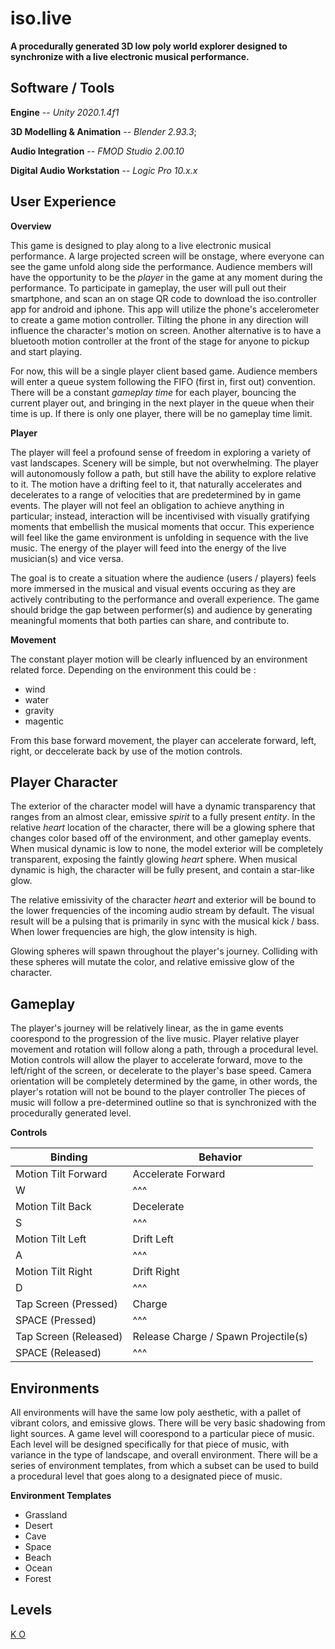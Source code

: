 # iso.live

**A procedurally generated 3D low poly world explorer designed to synchronize with a live electronic musical performance.**
&nbsp;
## Software / Tools

**Engine** -- *Unity 2020.1.4f1*

**3D Modelling & Animation** -- *Blender 2.93.3*;

**Audio Integration** -- *FMOD Studio 2.00.10*

**Digital Audio Workstation** -- *Logic Pro 10.x.x*
&nbsp;
## User Experience

**Overview**

This game is designed to play along to a live electronic musical performance. A large projected screen will be onstage, where everyone can see the game unfold along side the performance. Audience members will have the opportunity to be the *player* in the game at any moment during the performance. To participate in gameplay, the user will pull out their smartphone, and scan an on stage QR code to download the iso.controller app for android and iphone. This app will utilize the phone's accelerometer to create a game motion controller. Tilting the phone in any direction will influence the character's motion on screen. Another alternative is to have a bluetooth motion controller at the front of the stage for anyone to pickup and start playing.

For now, this will be a single player client based game. Audience members will enter a queue system following the FIFO (first in, first out) convention. There will be a constant *gameplay time* for each player, bouncing the current player out, and bringing in the next player in the queue when their time is up. If there is only one player, there will be no gameplay time limit.

**Player**

The player will feel a profound sense of freedom in exploring a variety of vast landscapes. Scenery will be simple, but not overwhelming. The player will autonomously follow a path, but still have the ability to explore relative to it. The motion have a drifting feel to it, that naturally accelerates and decelerates to a range of velocities that are predetermined by in game events. The player will not feel an obligation to achieve anything in particular; instead, interaction will be incentivised with visually gratifying moments that embellish the musical moments that occur. This experience will feel like the game environment is unfolding in sequence with the live music. The energy of the player will feed into the energy of the live musician(s) and vice versa.

The goal is to create a situation where the audience (users / players) feels more immersed in the musical and visual events occuring as they are actively contributing to the performance and overall experience. The game should bridge the gap between performer(s) and audience by generating meaningful moments that both parties can share, and contribute to.

**Movement**

The constant player motion will be clearly influenced by an environment related force. Depending on the environment this could be :
- wind
- water
- gravity
- magentic

From this base forward movement, the player can accelerate forward, left, right, or deccelerate back by use of the motion controls.
&nbsp;
## Player Character

The exterior of the character model will have a dynamic transparency that ranges from an almost clear, emissive *spirit* to a fully present *entity*. In the relative *heart* location of the character, there will be a glowing sphere that changes color based off of the environment, and other gameplay events. When musical dynamic is low to none, the model exterior will be completely transparent, exposing the faintly glowing *heart* sphere. When musical dynamic is high, the character will be fully present, and contain a star-like glow.

The relative emissivity of the character *heart* and exterior will be bound to the lower frequencies of the incoming audio stream by default. The visual result will be a pulsing that is primarily in sync with the musical kick / bass. When lower frequencies are high, the glow intensity is high.

Glowing spheres will spawn throughout the player's journey. Colliding with these spheres will mutate the color, and relative emissive glow of the character.
&nbsp;
## Gameplay

The player's journey will be relatively linear, as the in game events coorespond to the progression of the live music. Player relative player movement and rotation will follow along a path, through a procedural level. Motion controls will allow the player to accelerate forward, move to the left/right of the screen, or decelerate to the player's base speed. Camera orientation will be completely determined by the game, in other words, the player's rotation will not be bound to the player controller The pieces of music will follow a pre-determined outline so that is synchronized with the procedurally generated level.

**Controls**

| **Binding** | **Behavior** |
| ----------- | ----------- |
| Motion Tilt Forward | Accelerate Forward |
| W | ^^^ |
| Motion Tilt Back | Decelerate |
| S | ^^^ |
| Motion Tilt Left | Drift Left |
| A | ^^^ |
| Motion Tilt Right | Drift Right |
| D | ^^^ |
| Tap Screen (Pressed) | Charge |
| SPACE (Pressed) | ^^^ |
| Tap Screen (Released) | Release Charge / Spawn Projectile(s) |
| SPACE (Released) | ^^^ |

## Environments

All environments will have the same low poly aesthetic, with a pallet of vibrant colors, and emissive glows. There will be very basic shadowing from light sources. A game level will coorespond to a particular piece of music. Each level will be designed specifically for that piece of music, with variance in the type of landscape, and overall environment. There will be a series of environment templates, from which a subset can be used to build a procedural level that goes along to a designated piece of music.

**Environment Templates**

- Grassland
- Desert
- Cave
- Space
- Beach
- Ocean
- Forest

## Levels
[K O](LevelDesigns/K_O.md)
